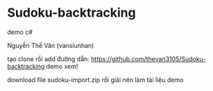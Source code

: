# Sudoku-backtracking
demo c#


Nguyễn Thế Vân (vansiunhan)

tạo clone rồi add đường dẫn: https://github.com/thevan3105/Sudoku-backtracking demo xem!

download file sudoku-import.zip rồi giải nén làm tài liệu demo

